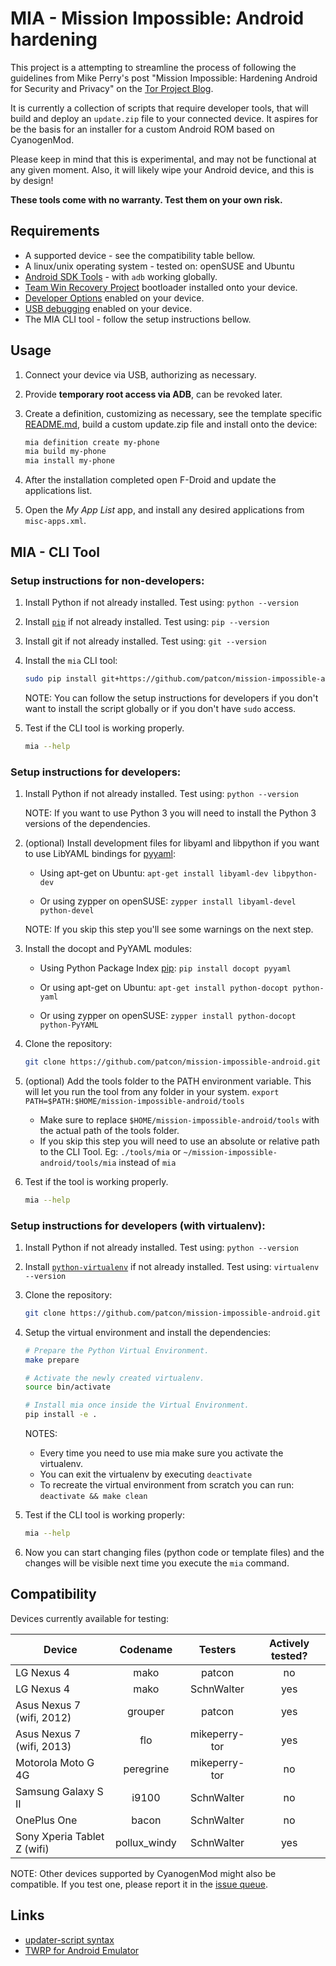 
# MIA - Mission Impossible: Android hardening

This project is a attempting to streamline the process of following the
guidelines from Mike Perry's post "Mission Impossible: Hardening Android for
Security and Privacy" on the [Tor Project Blog](https://blog.torproject.org/blog/mission-impossible-hardening-android-security-and-privacy).

It is currently a collection of scripts that require developer tools, that will
build and deploy an `update.zip` file to your connected device. It aspires for
be the basis for an installer for a custom Android ROM based on CyanogenMod.

Please keep in mind that this is experimental, and may not be functional at any
given moment. Also, it will likely wipe your Android device, and this is by
design!

**These tools come with no warranty. Test them on your own risk.**


## Requirements
* A supported device - see the compatibility table bellow.
* A linux/unix operating system - tested on: openSUSE and Ubuntu
* [Android SDK Tools](https://developer.android.com/sdk/index.html#Other) - with `adb` working globally.
* [Team Win Recovery Project](http://teamw.in/project/twrp2) bootloader installed onto your device.
* [Developer Options](https://developer.android.com/tools/device.html#developer-device-options) enabled on your device.
* [USB debugging](https://developer.android.com/tools/device.html#setting-up) enabled on your device.
* The MIA CLI tool - follow the setup instructions bellow.


## Usage
1.  Connect your device via USB, authorizing as necessary.

2.  Provide **temporary root access via ADB**, can be revoked later.

3.  Create a definition, customizing as necessary, see the template specific
    [README.md](templates/README.md), build a custom update.zip file and install onto the device:
    ```bash
    mia definition create my-phone
    mia build my-phone
    mia install my-phone
    ```

3.  After the installation completed open F-Droid and update the applications
    list.

4.  Open the *My App List* app, and install any desired applications from
    `misc-apps.xml`.


## MIA - CLI Tool

### Setup instructions for non-developers:
1.  Install Python if not already installed. Test using:
    `python --version`

2.  Install [`pip`](https://pip.pypa.io/en/latest/index.html) if not already installed. Test using:
    `pip --version`

3.  Install git if not already installed. Test using:
    `git --version`

4.  Install the `mia` CLI tool:
    ```bash
    sudo pip install git+https://github.com/patcon/mission-impossible-android.git
    ```
    NOTE: You can follow the setup instructions for developers if you don't want
          to install the script globally or if you don't have `sudo` access.

5.  Test if the CLI tool is working properly.
    ```bash
    mia --help
    ```

### Setup instructions for developers:
1.  Install Python if not already installed. Test using:
    `python --version`

    NOTE: If you want to use Python 3 you will need to install the Python 3
          versions of the dependencies.

2.  (optional) Install development files for libyaml and libpython if you want
    to use LibYAML bindings for [pyyaml](http://pyyaml.org/wiki/PyYAML):

    * Using apt-get on Ubuntu:
      `apt-get install libyaml-dev libpython-dev`

    * Or using zypper on openSUSE:
      `zypper install libyaml-devel python-devel`

    NOTE: If you skip this step you'll see some warnings on the next step.

3.  Install the docopt and PyYAML modules:

    * Using Python Package Index [pip](https://pip.pypa.io/en/latest/index.html):
      `pip install docopt pyyaml`

    * Or using apt-get on Ubuntu:
      `apt-get install python-docopt python-yaml`

    * Or using zypper on openSUSE:
      `zypper install python-docopt python-PyYAML`

4.  Clone the repository:
    ```bash
    git clone https://github.com/patcon/mission-impossible-android.git
    ```

5.  (optional) Add the tools folder to the PATH environment variable. This will
    let you run the tool from any folder in your system.
    `export PATH=$PATH:$HOME/mission-impossible-android/tools`

    * Make sure to replace `$HOME/mission-impossible-android/tools` with the
      actual path of the tools folder.
    * If you skip this step you will need to use an absolute or relative
      path to the CLI Tool. Eg: `./tools/mia` or
      `~/mission-impossible-android/tools/mia` instead of `mia`

6. Test if the tool is working properly.
    ```bash
    mia --help
    ```

### Setup instructions for developers (with virtualenv):
1.  Install Python if not already installed. Test using:
    `python --version`

2.  Install [`python-virtualenv`](https://virtualenv.pypa.io/en/latest/installation.html) if not already installed. Test using:
    `virtualenv --version`

3.  Clone the repository:
    ```bash
    git clone https://github.com/patcon/mission-impossible-android.git
    ```

4.  Setup the virtual environment and install the dependencies:
    ```bash
    # Prepare the Python Virtual Environment.
    make prepare

    # Activate the newly created virtualenv.
    source bin/activate

    # Install mia once inside the Virtual Environment.
    pip install -e .
    ```

    NOTES:
    * Every time you need to use mia make sure you activate the virtualenv.
    * You can exit the virtualenv by executing `deactivate`
    * To recreate the virtual environment from scratch you can run:
      `deactivate && make clean`

5.  Test if the CLI tool is working properly:
    ```bash
    mia --help
    ```

6.  Now you can start changing files (python code or template files) and the
    changes will be visible next time you execute the `mia` command.


## Compatibility
Devices currently available for testing:

| Device | Codename | Testers | Actively tested? |
|--------|:--------:|:-------:|:----------------:|
| LG Nexus 4 | mako | patcon | no |
| LG Nexus 4 | mako | SchnWalter | yes |
| Asus Nexus 7 (wifi, 2012) | grouper | patcon | yes |
| Asus Nexus 7 (wifi, 2013) | flo | mikeperry-tor | yes |
| Motorola Moto G 4G | peregrine | mikeperry-tor | no |
| Samsung Galaxy S II | i9100 | SchnWalter | no |
| OnePlus One | bacon | SchnWalter | no |
| Sony Xperia Tablet Z (wifi) | pollux_windy | SchnWalter | yes |

NOTE: Other devices supported by CyanogenMod might also be compatible. If you
      test one, please report it in the [issue queue](https://github.com/patcon/mission-impossible-android/issues).


## Links
* [updater-script syntax](http://forum.xda-developers.com/wiki/Edify_script_language)
* [TWRP for Android Emulator](http://teamw.in/project/twrp2/169)
